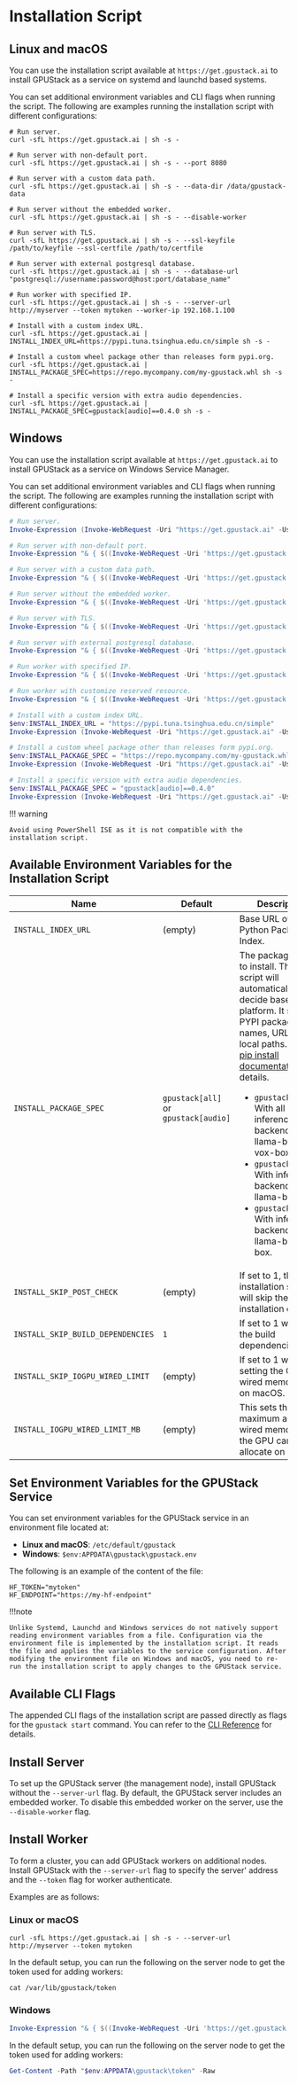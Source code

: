 # Installation Script

## Linux and macOS

You can use the installation script available at `https://get.gpustack.ai` to install GPUStack as a service on systemd and launchd based systems.

You can set additional environment variables and CLI flags when running the script. The following are examples running the installation script with different configurations:

```shell
# Run server.
curl -sfL https://get.gpustack.ai | sh -s -

# Run server with non-default port.
curl -sfL https://get.gpustack.ai | sh -s - --port 8080

# Run server with a custom data path.
curl -sfL https://get.gpustack.ai | sh -s - --data-dir /data/gpustack-data

# Run server without the embedded worker.
curl -sfL https://get.gpustack.ai | sh -s - --disable-worker

# Run server with TLS.
curl -sfL https://get.gpustack.ai | sh -s - --ssl-keyfile /path/to/keyfile --ssl-certfile /path/to/certfile

# Run server with external postgresql database.
curl -sfL https://get.gpustack.ai | sh -s - --database-url "postgresql://username:password@host:port/database_name"

# Run worker with specified IP.
curl -sfL https://get.gpustack.ai | sh -s - --server-url http://myserver --token mytoken --worker-ip 192.168.1.100

# Install with a custom index URL.
curl -sfL https://get.gpustack.ai | INSTALL_INDEX_URL=https://pypi.tuna.tsinghua.edu.cn/simple sh -s -

# Install a custom wheel package other than releases form pypi.org.
curl -sfL https://get.gpustack.ai | INSTALL_PACKAGE_SPEC=https://repo.mycompany.com/my-gpustack.whl sh -s -

# Install a specific version with extra audio dependencies.
curl -sfL https://get.gpustack.ai | INSTALL_PACKAGE_SPEC=gpustack[audio]==0.4.0 sh -s -
```

## Windows

You can use the installation script available at `https://get.gpustack.ai` to install GPUStack as a service on Windows Service Manager.

You can set additional environment variables and CLI flags when running the script. The following are examples running the installation script with different configurations:

```powershell
# Run server.
Invoke-Expression (Invoke-WebRequest -Uri "https://get.gpustack.ai" -UseBasicParsing).Content

# Run server with non-default port.
Invoke-Expression "& { $((Invoke-WebRequest -Uri 'https://get.gpustack.ai' -UseBasicParsing).Content) } -- --port 8080"

# Run server with a custom data path.
Invoke-Expression "& { $((Invoke-WebRequest -Uri 'https://get.gpustack.ai' -UseBasicParsing).Content) } -- --data-dir 'D:\gpustack-data'"

# Run server without the embedded worker.
Invoke-Expression "& { $((Invoke-WebRequest -Uri 'https://get.gpustack.ai' -UseBasicParsing).Content) } -- --disable-worker"

# Run server with TLS.
Invoke-Expression "& { $((Invoke-WebRequest -Uri 'https://get.gpustack.ai' -UseBasicParsing).Content) } -- --ssl-keyfile 'C:\path\to\keyfile' --ssl-certfile 'C:\path\to\certfile'"

# Run server with external postgresql database.
Invoke-Expression "& { $((Invoke-WebRequest -Uri 'https://get.gpustack.ai' -UseBasicParsing).Content) } -- --database-url 'postgresql://username:password@host:port/database_name'"

# Run worker with specified IP.
Invoke-Expression "& { $((Invoke-WebRequest -Uri 'https://get.gpustack.ai' -UseBasicParsing).Content) } -- --server-url 'http://myserver' --token 'mytoken' --worker-ip '192.168.1.100'"

# Run worker with customize reserved resource.
Invoke-Expression "& { $((Invoke-WebRequest -Uri 'https://get.gpustack.ai' -UseBasicParsing).Content) } -- --server-url 'http://myserver' --token 'mytoken' --system-reserved '{""ram"":5, ""vram"":5}'"

# Install with a custom index URL.
$env:INSTALL_INDEX_URL = "https://pypi.tuna.tsinghua.edu.cn/simple"
Invoke-Expression (Invoke-WebRequest -Uri "https://get.gpustack.ai" -UseBasicParsing).Content

# Install a custom wheel package other than releases form pypi.org.
$env:INSTALL_PACKAGE_SPEC = "https://repo.mycompany.com/my-gpustack.whl"
Invoke-Expression (Invoke-WebRequest -Uri "https://get.gpustack.ai" -UseBasicParsing).Content

# Install a specific version with extra audio dependencies.
$env:INSTALL_PACKAGE_SPEC = "gpustack[audio]==0.4.0"
Invoke-Expression (Invoke-WebRequest -Uri "https://get.gpustack.ai" -UseBasicParsing).Content
```

!!! warning

    Avoid using PowerShell ISE as it is not compatible with the installation script.

## Available Environment Variables for the Installation Script

| Name                              | Default                              | Description                                                                                                                                                                                                                                                                                                                                                                                                                                                                                                |
|-----------------------------------|--------------------------------------|------------------------------------------------------------------------------------------------------------------------------------------------------------------------------------------------------------------------------------------------------------------------------------------------------------------------------------------------------------------------------------------------------------------------------------------------------------------------------------------------------------|
| `INSTALL_INDEX_URL`               | (empty)                              | Base URL of the Python Package Index.                                                                                                                                                                                                                                                                                                                                                                                                                                                                      |
| `INSTALL_PACKAGE_SPEC`            | `gpustack[all]` or `gpustack[audio]` | The package spec to install. The install script will automatically decide based on the platform. It supports PYPI package names, URLs, and local paths. See the [pip install documentation](https://pip.pypa.io/en/stable/cli/pip_install/#pip-install) for details. <ul><li>`gpustack[all]`: With all inference backends: llama-box, vllm, vox-box.</li><li>`gpustack[vllm]`: With inference backends: llama-box, vllm.</li><li>`gpustack[audio]`: With inference backends: llama-box, vox-box.</li></ul> |
| `INSTALL_SKIP_POST_CHECK`         | (empty)                              | If set to 1, the installation script will skip the post-installation check.                                                                                                                                                                                                                                                                                                                                                                                                                                |
| `INSTALL_SKIP_BUILD_DEPENDENCIES` | `1`                                  | If set to 1 will skip the build dependencies.                                                                                                                                                                                                                                                                                                                                                                                                                                                              |
| `INSTALL_SKIP_IOGPU_WIRED_LIMIT`  | (empty)                              | If set to 1 will skip setting the GPU wired memory limit on macOS.                                                                                                                                                                                                                                                                                                                                                                                                                                         |
| `INSTALL_IOGPU_WIRED_LIMIT_MB`    | (empty)                              | This sets the maximum amount of wired memory that the GPU can allocate on macOS.                                                                                                                                                                                                                                                                                                                                                                                                                           |

## Set Environment Variables for the GPUStack Service

You can set environment variables for the GPUStack service in an environment file located at:

- **Linux and macOS**: `/etc/default/gpustack`
- **Windows**: `$env:APPDATA\gpustack\gpustack.env`

The following is an example of the content of the file:

```shell
HF_TOKEN="mytoken"
HF_ENDPOINT="https://my-hf-endpoint"
```

!!!note

    Unlike Systemd, Launchd and Windows services do not natively support reading environment variables from a file. Configuration via the environment file is implemented by the installation script. It reads the file and applies the variables to the service configuration. After modifying the environment file on Windows and macOS, you need to re-run the installation script to apply changes to the GPUStack service.

## Available CLI Flags

The appended CLI flags of the installation script are passed directly as flags for the `gpustack start` command. You can refer to the [CLI Reference](../cli-reference/start.md) for details.

## Install Server

To set up the GPUStack server (the management node), install GPUStack without the `--server-url` flag. By default, the GPUStack server includes an embedded worker. To disable this embedded worker on the server, use the `--disable-worker` flag.

## Install Worker

To form a cluster, you can add GPUStack workers on additional nodes. Install GPUStack with the `--server-url` flag to specify the server' address and the `--token` flag for worker authenticate.

Examples are as follows:

### Linux or macOS

```shell
curl -sfL https://get.gpustack.ai | sh -s - --server-url http://myserver --token mytoken
```

In the default setup, you can run the following on the server node to get the token used for adding workers:

```shell
cat /var/lib/gpustack/token
```

### Windows

```powershell
Invoke-Expression "& { $((Invoke-WebRequest -Uri 'https://get.gpustack.ai' -UseBasicParsing).Content) } -- --server-url http://myserver --token mytoken"
```

In the default setup, you can run the following on the server node to get the token used for adding workers:

```powershell
Get-Content -Path "$env:APPDATA\gpustack\token" -Raw
```
